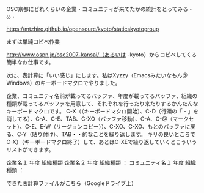 OSC京都にどれくらいの企業・コミュニティが来てたかの統計をとってみる・ω・

https://mtzhiro.github.io/opensourc/kyoto/staticskyotogroup

まずは単純コピペ作業

http://www.ospn.jp/osc2007-kansai/（あるいは -kyoto）からコピペしてくる簡単なお仕事です。

次に、表計算に「いい感じ」にします。私はXyzzy（Emacsみたいなもん＠Windows）のキーボードマクロでやりました。

企業、コミュニティ名前が載ってるバッファ、年度が載ってるバッファ、組織の種類が載ってるバッファを用意して、それぞれを行ったり来たりするかんたんなキーボードマクロです。
C-X（（キーボードマクロ開始）、C-D（行頭の「・」を消してる）、C-A、C-E、TAB、C-XO（バッファ移動）、C-A、C-@（マークセット）、C-E、E-W（リージョンコピー））、C-XO、C-XO、もとのバッファに戻る、C-Y（貼り付け）、TAB・・的なことを繰り返します。
キリの良いところでC-X）（キーボードマクロ終了）して、あとはC-XEで繰り返していくとこういうリストができます。

企業名１  年度  組織種類
企業名２  年度  組織種類
：
コミュニティ名１  年度  組織種類
：

できた表計算ファイルがこちら（Googleドライブ上）


